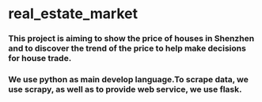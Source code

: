 # real_estate_market

###  This project is aiming to show the price of houses in Shenzhen and to discover the trend of the price to help make decisions for house trade.
###  We use python as main develop language.To scrape data, we use scrapy, as well as to provide web service, we use flask. 


